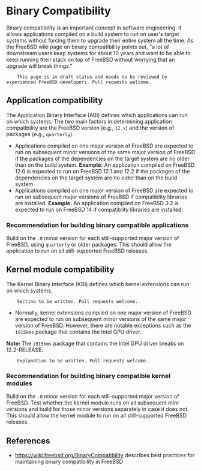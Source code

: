  # Binary Compatibility
 
Binary compatibility is an important concept in software engineering. It allows applications compiled on a build system to run on user's target systems without forcing them to upgrade their entire system all the time. As the FreeBSD wiki page on binary compatibility points out, "a lot of downstream users keep systems for about 10 years and want to be able to keep running their stack on top of FreeBSD without worrying that an upgrade will break things."

``` .. note::
    This page is in draft status and needs to be reviewed by experienced FreeBSD developers. Pull requests welcome.
```

 ## Application compatibility
 
 The Application Binary Interface (ABI) defines which applications can run on which systems. The two main factors in determining application compatibility are the FreeBSD version (e.g., `12.x`) and the version of packages (e.g., `quarterly`).
 
 * Applications compiled on one major version of FreeBSD are expected to run on subsequent minor versions of the same major version of FreeBSD if the packages of the dependencies on the target system are no older than on the build system. __Example:__ An application compiled on FreeBSD 12.0 is expected to run on FreeBSD 12.1 and 12.2 if the packages of the dependencies on the target system are no older than on the build system 
 * Applications compiled on one major version of FreeBSD are expected to run on subsequent major versions of FreeBSD if compatiblity libraries are installed. __Example:__ An application compiled on FreeBSD 3.2 is expected to run on FreeBSD 14 if compatiblity libraries are installed.
 
 
### Recommendation for building binary compatible applications

Build on the `.0` minor version for each still-supported major version of FreeBSD, using `quarterly` or older packages. This should allow the application to run on all still-supported FreeBSD releases.
 
 ## Kernel module compatibility
 
 The Kernel Binary Interface (KBI) defines which kernel extensions can run on which systems.
 
``` .. note::
    Sectino to be written. Pull requests welcome.
```
  
  * Normally, kernel extensions compiled on one major version of FreeBSD are expected to run on subsequent minor versions of the same major version of FreeBSD. However, there are notable exceptions such as the `i915kms` package that contains the Intel GPU driver.
 
 __Note:__ The `i915kms` package that contains the Intel GPU driver breaks on 12.2-RELEASE.
 
``` .. note::
    Explanation to be written. Pull requests welcome.
```
 
 
### Recommendation for building binary compatible kernel modules

Build on the `.0` minor version for each still-supported major version of FreeBSD. Test whether the kernel module runs on all subsequent minr versions and build for those minor versions separately in case it does not. This should allow the kernel module to run on all still-supported FreeBSD releases.

 
 ## References
 
 * https://wiki.freebsd.org/BinaryCompatibility describes best practices for maintaining binary compatibility in FreeBSD

